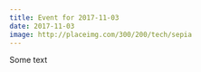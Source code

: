 ```yaml
---
title: Event for 2017-11-03
date: 2017-11-03
image: http://placeimg.com/300/200/tech/sepia
---
```

Some text
